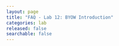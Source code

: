 ```yaml
---
layout: page
title: "FAQ - Lab 12: BYOW Introduction"
categories: lab
released: false
searchable: false
---
```

